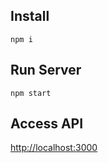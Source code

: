## Install
```console
npm i
```

## Run Server
```console
npm start
```

## Access API
[http://localhost:3000](http://localhost:3000)
